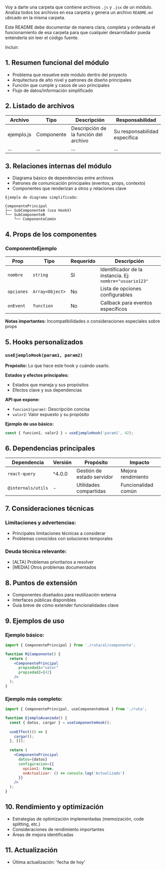 Voy a darte una carpeta que contiene archivos `.js` y `.jsx` de un módulo. Analiza todos los archivos en esa carpeta y genera un archivo `README.md` ubicado en la misma carpeta.

Este README debe documentar de manera clara, completa y ordenada el funcionamiento de esa carpeta para que cualquier desarrollador pueda entenderla sin leer el código fuente.

Incluir:

## 1. Resumen funcional del módulo  
   - Problema que resuelve este módulo dentro del proyecto
   - Arquitectura de alto nivel y patrones de diseño principales
   - Función que cumple y casos de uso principales
   - Flujo de datos/información simplificado

## 2. Listado de archivos  
   | Archivo | Tipo | Descripción | Responsabilidad |
   |---------|------|------------|----------------|
   | ejemplo.js | Componente | Descripción de la función del archivo | Su responsabilidad específica |
   | ... | ... | ... | ... |

## 3. Relaciones internas del módulo  
   - Diagrama básico de dependencias entre archivos
   - Patrones de comunicación principales (eventos, props, contexto)
   - Componentes que renderizan a otros y relaciones clave

   ```
   Ejemplo de diagrama simplificado:
   
   ComponentePrincipal
   ├── SubComponenteA (usa HookX)
   └── SubComponenteB
       └── ComponenteComún
   ```

## 4. Props de los componentes  
   ### ComponenteEjemplo
   | Prop | Tipo | Requerido | Descripción |
   |------|------|----------|-------------|
   | `nombre` | `string` | Sí | Identificador de la instancia. Ej: `nombre="usuario123"` |
   | `opciones` | `Array<Object>` | No | Lista de opciones configurables |
   | `onEvent` | `function` | No | Callback para eventos específicos |

   **Notas importantes:** Incompatibilidades o consideraciones especiales sobre props

## 5. Hooks personalizados  
   ### `useEjemploHook(param1, param2)`
   
   **Propósito:** Lo que hace este hook y cuándo usarlo.
   
   **Estados y efectos principales:**
   - Estados que maneja y sus propósitos
   - Efectos clave y sus dependencias
   
   **API que expone:**
   - `funcion1(param)`: Descripción concisa
   - `valor2`: Valor expuesto y su propósito
   
   **Ejemplo de uso básico:**
   ```jsx
   const { funcion1, valor2 } = useEjemploHook('param1', 42);
   ```

## 6. Dependencias principales  
   | Dependencia | Versión | Propósito | Impacto |
   |-------------|---------|-----------|---------|
   | `react-query` | ^4.0.0 | Gestión de estado servidor | Mejora rendimiento |
   | `@internals/utils` | - | Utilidades compartidas | Funcionalidad común |

## 7. Consideraciones técnicas  
   ### Limitaciones y advertencias:
   - Principales limitaciones técnicas a considerar
   - Problemas conocidos con soluciones temporales
   
   ### Deuda técnica relevante:
   - [ALTA] Problemas prioritarios a resolver
   - [MEDIA] Otros problemas documentados

## 8. Puntos de extensión  
   - Componentes diseñados para reutilización externa
   - Interfaces públicas disponibles
   - Guía breve de cómo extender funcionalidades clave

## 9. Ejemplos de uso  
   ### Ejemplo básico:
   ```jsx
   import { ComponentePrincipal } from './ruta/al/componente';
   
   function MiComponente() {
     return (
       <ComponentePrincipal 
         propiedad1="valor"
         propiedad2={42}
       />
     );
   }
   ```
   
   ### Ejemplo más completo:
   ```jsx
   import { ComponentePrincipal, useComponenteHook } from './ruta';
   
   function EjemploAvanzado() {
     const { datos, cargar } = useComponenteHook();
     
     useEffect(() => {
       cargar();
     }, []);
     
     return (
       <ComponentePrincipal 
         datos={datos}
         configuracion={{
           opcion1: true,
           onActualizar: () => console.log('Actualizado')
         }}
       />
     );
   }
   ```

## 10. Rendimiento y optimización
   - Estrategias de optimización implementadas (memoización, code splitting, etc.)
   - Consideraciones de rendimiento importantes
   - Áreas de mejora identificadas

## 11. Actualización
   - Última actualización: 'fecha de hoy'